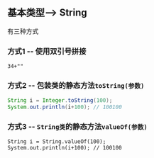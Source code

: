 ## 基本类型--> String

有三种方式

### 方式1 -- 使用双引号拼接

```
34+""
```

### 方式2 -- 包装类的静态方法`toString(参数)`

```java
String i = Integer.toString(100);
System.out.println(i+100); // 100100
```

### 方式3 -- `String类`的静态方法`valueOf(参数)`

```java'
String i = String.valueOf(100);
System.out.println(i+100); // 100100
```